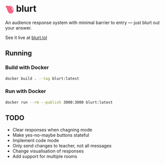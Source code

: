 # <img src="client/icon.svg" alt="logo" style="height: 1em; vertical-align: middle"> blurt

An audience response system with minimal barrier to entry — just blurt out your answer.

See it live at [blurt.lol](https://blurt.lol)

## Running

### Build with Docker

```sh
docker build . --tag blurt:latest
```

### Run with Docker

```sh
docker run --rm --publish 3000:3000 blurt:latest
```

## TODO

- Clear responses when chagning mode
- Make yes-no-maybe buttons stateful
- Implement code mode
- Only send changes to teacher, not all messages
- Change visualisation of responses
- Add support for multiple rooms
